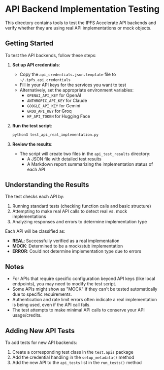 # API Backend Implementation Testing

This directory contains tools to test the IPFS Accelerate API backends and verify whether they are using real API implementations or mock objects.

## Getting Started

To test the API backends, follow these steps:

1. **Set up API credentials**:
   - Copy the `api_credentials.json.template` file to `~/.ipfs_api_credentials`
   - Fill in your API keys for the services you want to test
   - Alternatively, set the appropriate environment variables:
     - `OPENAI_API_KEY` for OpenAI
     - `ANTHROPIC_API_KEY` for Claude
     - `GOOGLE_API_KEY` for Gemini
     - `GROQ_API_KEY` for Groq
     - `HF_API_TOKEN` for Hugging Face

2. **Run the test script**:
   ```bash
   python3 test_api_real_implementation.py
   ```

3. **Review the results**:
   - The script will create two files in the `api_test_results` directory:
     - A JSON file with detailed test results
     - A Markdown report summarizing the implementation status of each API

## Understanding the Results

The test checks each API by:
1. Running standard tests (checking function calls and basic structure)
2. Attempting to make real API calls to detect real vs. mock implementations
3. Analyzing responses and errors to determine implementation type

Each API will be classified as:
- **REAL**: Successfully verified as a real implementation
- **MOCK**: Determined to be a mock/stub implementation
- **ERROR**: Could not determine implementation type due to errors

## Notes

- For APIs that require specific configuration beyond API keys (like local endpoints), you may need to modify the test script.
- Some APIs might show as "MOCK" if they can't be tested automatically due to specific requirements.
- Authentication and rate limit errors often indicate a real implementation is being used, even if the API call fails.
- The test attempts to make minimal API calls to conserve your API usage/credits.

## Adding New API Tests

To add tests for new API backends:
1. Create a corresponding test class in the `test.apis` package
2. Add the credential handling in the `setup_metadata()` method
3. Add the new API to the `api_tests` list in the `run_tests()` method
